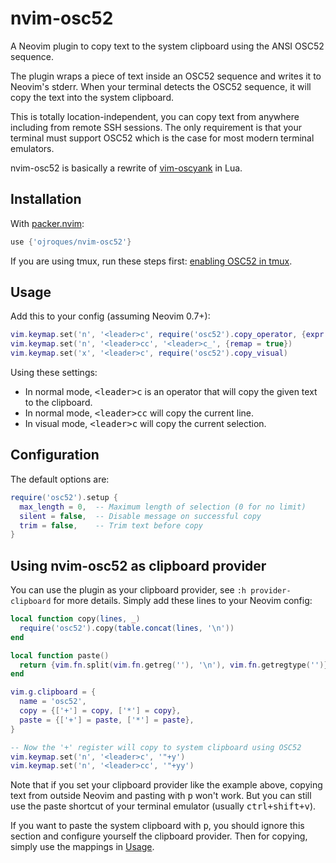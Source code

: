 # nvim-osc52

A Neovim plugin to copy text to the system clipboard using the ANSI OSC52
sequence.

The plugin wraps a piece of text inside an OSC52 sequence and writes it to
Neovim's stderr. When your terminal detects the OSC52 sequence, it will copy the
text into the system clipboard.

This is totally location-independent, you can copy text from anywhere including
from remote SSH sessions. The only requirement is that your terminal must
support OSC52 which is the case for most modern terminal emulators.

nvim-osc52 is basically a rewrite of
[vim-oscyank](https://github.com/ojroques/vim-oscyank) in Lua.

## Installation
With [packer.nvim](https://github.com/wbthomason/packer.nvim):
```lua
use {'ojroques/nvim-osc52'}
```

If you are using tmux, run these steps first: [enabling OSC52 in
tmux](https://github.com/tmux/tmux/wiki/Clipboard#quick-summary).

## Usage
Add this to your config (assuming Neovim 0.7+):
```lua
vim.keymap.set('n', '<leader>c', require('osc52').copy_operator, {expr = true})
vim.keymap.set('n', '<leader>cc', '<leader>c_', {remap = true})
vim.keymap.set('x', '<leader>c', require('osc52').copy_visual)
```

Using these settings:
* In normal mode, <kbd>\<leader\>c</kbd> is an operator that will copy the given
  text to the clipboard.
* In normal mode, <kbd>\<leader\>cc</kbd> will copy the current line.
* In visual mode, <kbd>\<leader\>c</kbd> will copy the current selection.

## Configuration
The default options are:
```lua
require('osc52').setup {
  max_length = 0,  -- Maximum length of selection (0 for no limit)
  silent = false,  -- Disable message on successful copy
  trim = false,    -- Trim text before copy
}
```

## Using nvim-osc52 as clipboard provider
You can use the plugin as your clipboard provider, see `:h provider-clipboard`
for more details. Simply add these lines to your Neovim config:
```lua
local function copy(lines, _)
  require('osc52').copy(table.concat(lines, '\n'))
end

local function paste()
  return {vim.fn.split(vim.fn.getreg(''), '\n'), vim.fn.getregtype('')}
end

vim.g.clipboard = {
  name = 'osc52',
  copy = {['+'] = copy, ['*'] = copy},
  paste = {['+'] = paste, ['*'] = paste},
}

-- Now the '+' register will copy to system clipboard using OSC52
vim.keymap.set('n', '<leader>c', '"+y')
vim.keymap.set('n', '<leader>cc', '"+yy')
```

Note that if you set your clipboard provider like the example above, copying
text from outside Neovim and pasting with <kbd>p</kbd> won't work. But you can
still use the paste shortcut of your terminal emulator (usually
<kbd>ctrl+shift+v</kbd>).

If you want to paste the system clipboard with <kbd>p</kbd>, you should ignore
this section and configure yourself the clipboard provider. Then for copying,
simply use the mappings in [Usage](#usage).
